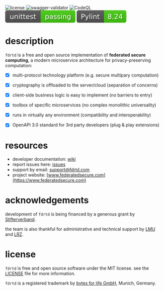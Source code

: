 ![license](https://img.shields.io/github/license/fdrtd/fdrtd)
![swagger-validator](https://img.shields.io/swagger/valid/3.0?specUrl=https%3A%2F%2Fraw.githubusercontent.com%2Ffdrtd%2Ffdrtd%2Fmain%2Fopenapi%2Ffdrtd.yaml)
![CodeQL](https://github.com/fdrtd/fdrtd/workflows/CodeQL/badge.svg)
![unittest](https://raw.githubusercontent.com/fdrtd/fdrtd/main/.github/badges/tests.svg)
![Pylint](https://raw.githubusercontent.com/fdrtd/fdrtd/main/.github/badges/pylint.svg)


# description

`fdrtd` is a free and open source implementation of **federated secure computing**,
a modern microservice architecture for privacy-preserving computation:

- [x] multi-protocol technology platform (e.g. secure multipary computation)
- [x] cryptography is offloaded to the server/cloud (separation of concerns)
- [x] client-side business logic is easy to implement (no barriers to entry)
- [x] toolbox of specific microservices (no complex monolithic universality)
- [x] runs in virtually any environment (compatibility and interoperability)
- [x] OpenAPI 3.0 standard for 3rd party developers (plug & play extensions)


# resources

* developer documentation: [wiki](https://github.com/fdrtd/docs/wiki)
* report issues here: [issues](https://github.com/fdrtd/fdrtd/issues)
* support by email: [support@fdrtd.com](mailto:support@fdrtd.com)
* project website: [www.federatedsecure.com](https://www.federatedsecure.com)


# acknowledgements

development of `fdrtd` is being financed by a generous grant by [Stifterverband](https://www.stifterverband.org/english).

the team is also thankful for administrative and technical support by [LMU](https://www.lmu.de/en/index.html) and [LRZ](https://www.lrz.de/english/).


# license

`fdrtd` is free and open source software under the MIT license.
see the [LICENSE](https://github.com/fdrtd/fdrtd/tree/main/LICENSE) file for more information.

`fdrtd` is a registered trademark by [bytes for life GmbH](https://www.bytesforlife.com), Munich, Germany.
